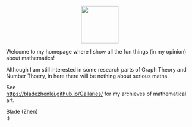 <p align="center"><img src= "https://user-images.githubusercontent.com/66701331/182988392-6dc55f54-b27b-414b-a433-48f172b1209d.png" width="100" height="100" ></p>


Welcome to my homepage where I show all the fun things (in my opinion) about mathematics!

Although I am still interested in some research parts of Graph Theory and Number Thoery, in here there will be nothing about serious maths.

See <br/>
https://bladezhenlei.github.io/Gallaries/
for my archieves of mathematical art.

Blade (Zhen) <br/>
:)
